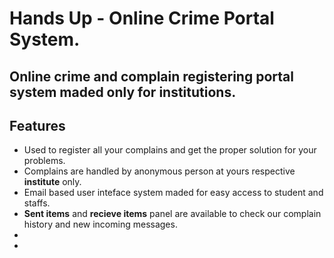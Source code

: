 # Hands Up - Online Crime Portal System.
## Online crime and complain registering portal system maded only for institutions.
## Features
- Used to register all your complains and get the proper solution for your problems.
- Complains are handled by anonymous person at yours respective **institute** only.
- Email based user inteface system maded for easy access to student and staffs.
- **Sent items** and **recieve items** panel are available to check our complain history and new incoming messages.
- 
- 